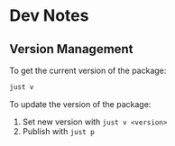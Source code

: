 # Dev Notes

## Version Management

To get the current version of the package:

```sh
just v
```

To update the version of the package:

1. Set new version with `just v <version>`
2. Publish with `just p`
